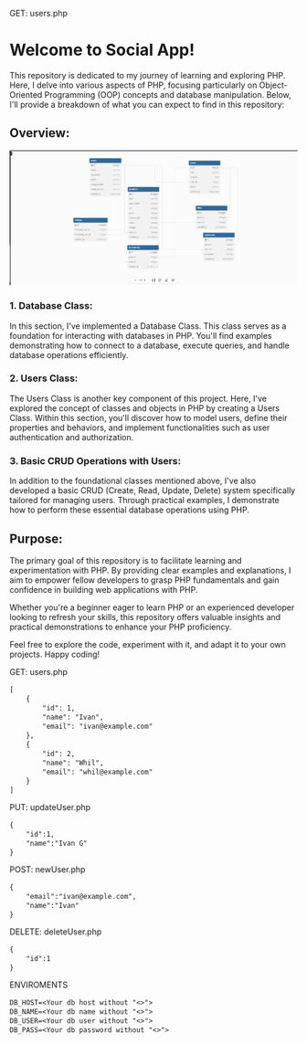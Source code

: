 GET: users.php

# Welcome to Social App!

This repository is dedicated to my journey of learning and exploring PHP. Here, I delve into various aspects of PHP, focusing particularly on Object-Oriented Programming (OOP) concepts and database manipulation. Below, I'll provide a breakdown of what you can expect to find in this repository:

## Overview:

![1717874345993](image/README/1717874345993.png)

### 1. Database Class:

In this section, I've implemented a Database Class. This class serves as a foundation for interacting with databases in PHP. You'll find examples demonstrating how to connect to a database, execute queries, and handle database operations efficiently.

### 2. Users Class:

The Users Class is another key component of this project. Here, I've explored the concept of classes and objects in PHP by creating a Users Class. Within this section, you'll discover how to model users, define their properties and behaviors, and implement functionalities such as user authentication and authorization.

### 3. Basic CRUD Operations with Users:

In addition to the foundational classes mentioned above, I've also developed a basic CRUD (Create, Read, Update, Delete) system specifically tailored for managing users. Through practical examples, I demonstrate how to perform these essential database operations using PHP.

## Purpose:

The primary goal of this repository is to facilitate learning and experimentation with PHP. By providing clear examples and explanations, I aim to empower fellow developers to grasp PHP fundamentals and gain confidence in building web applications with PHP.

Whether you're a beginner eager to learn PHP or an experienced developer looking to refresh your skills, this repository offers valuable insights and practical demonstrations to enhance your PHP proficiency.

Feel free to explore the code, experiment with it, and adapt it to your own projects. Happy coding!

GET: users.php

```
[
    {
        "id": 1,
        "name": "Ivan",
        "email": "ivan@example.com"
    },
    {
        "id": 2,
        "name": "Whil",
        "email": "whil@example.com"
    }
]
```

PUT: updateUser.php

```
{
    "id":1,
    "name":"Ivan G"
}
```

POST: newUser.php

```
{
    "email":"ivan@example.com",
    "name":"Ivan"
}
```

DELETE: deleteUser.php

```
{
    "id":1
}
```

ENVIROMENTS

```
DB_HOST=<Your db host without "<>">
DB_NAME=<Your db name without "<>">
DB_USER=<Your db user without "<>">
DB_PASS=<Your db password without "<>">
```
